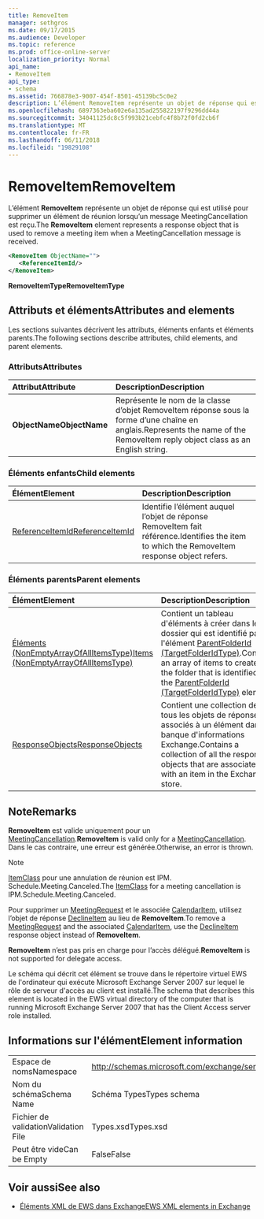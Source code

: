 ```yaml
---
title: RemoveItem
manager: sethgros
ms.date: 09/17/2015
ms.audience: Developer
ms.topic: reference
ms.prod: office-online-server
localization_priority: Normal
api_name:
- RemoveItem
api_type:
- schema
ms.assetid: 766878e3-9007-454f-8501-45139bc5c0e2
description: L’élément RemoveItem représente un objet de réponse qui est utilisé pour supprimer un élément de réunion lorsqu’un message MeetingCancellation est reçu.
ms.openlocfilehash: 6897363eba602e6a135ad255822197f9296dd44a
ms.sourcegitcommit: 34041125dc8c5f993b21cebfc4f8b72f0fd2cb6f
ms.translationtype: MT
ms.contentlocale: fr-FR
ms.lasthandoff: 06/11/2018
ms.locfileid: "19829108"
---
```

# <a name="removeitem"></a><span data-ttu-id="bbea5-103">RemoveItem</span><span class="sxs-lookup"><span data-stu-id="bbea5-103">RemoveItem</span></span>

<span data-ttu-id="bbea5-104">L’élément **RemoveItem** représente un objet de réponse qui est utilisé pour supprimer un élément de réunion lorsqu’un message MeetingCancellation est reçu.</span><span class="sxs-lookup"><span data-stu-id="bbea5-104">The **RemoveItem** element represents a response object that is used to remove a meeting item when a MeetingCancellation message is received.</span></span> 
  
```xml
<RemoveItem ObjectName="">
   <ReferenceItemId/>
</RemoveItem>
```

 <span data-ttu-id="bbea5-105">**RemoveItemType**</span><span class="sxs-lookup"><span data-stu-id="bbea5-105">**RemoveItemType**</span></span>
## <a name="attributes-and-elements"></a><span data-ttu-id="bbea5-106">Attributs et éléments</span><span class="sxs-lookup"><span data-stu-id="bbea5-106">Attributes and elements</span></span>

<span data-ttu-id="bbea5-107">Les sections suivantes décrivent les attributs, éléments enfants et éléments parents.</span><span class="sxs-lookup"><span data-stu-id="bbea5-107">The following sections describe attributes, child elements, and parent elements.</span></span>
  
### <a name="attributes"></a><span data-ttu-id="bbea5-108">Attributs</span><span class="sxs-lookup"><span data-stu-id="bbea5-108">Attributes</span></span>

|<span data-ttu-id="bbea5-109">**Attribut**</span><span class="sxs-lookup"><span data-stu-id="bbea5-109">**Attribute**</span></span>|<span data-ttu-id="bbea5-110">**Description**</span><span class="sxs-lookup"><span data-stu-id="bbea5-110">**Description**</span></span>|
|:-----|:-----|
|<span data-ttu-id="bbea5-111">**ObjectName**</span><span class="sxs-lookup"><span data-stu-id="bbea5-111">**ObjectName**</span></span> <br/> |<span data-ttu-id="bbea5-112">Représente le nom de la classe d’objet RemoveItem réponse sous la forme d’une chaîne en anglais.</span><span class="sxs-lookup"><span data-stu-id="bbea5-112">Represents the name of the RemoveItem reply object class as an English string.</span></span>  <br/> |
   
### <a name="child-elements"></a><span data-ttu-id="bbea5-113">Éléments enfants</span><span class="sxs-lookup"><span data-stu-id="bbea5-113">Child elements</span></span>

|<span data-ttu-id="bbea5-114">**Élément**</span><span class="sxs-lookup"><span data-stu-id="bbea5-114">**Element**</span></span>|<span data-ttu-id="bbea5-115">**Description**</span><span class="sxs-lookup"><span data-stu-id="bbea5-115">**Description**</span></span>|
|:-----|:-----|
|[<span data-ttu-id="bbea5-116">ReferenceItemId</span><span class="sxs-lookup"><span data-stu-id="bbea5-116">ReferenceItemId</span></span>](referenceitemid.md) <br/> |<span data-ttu-id="bbea5-117">Identifie l’élément auquel l’objet de réponse RemoveItem fait référence.</span><span class="sxs-lookup"><span data-stu-id="bbea5-117">Identifies the item to which the RemoveItem response object refers.</span></span>  <br/> |
   
### <a name="parent-elements"></a><span data-ttu-id="bbea5-118">Éléments parents</span><span class="sxs-lookup"><span data-stu-id="bbea5-118">Parent elements</span></span>

|<span data-ttu-id="bbea5-119">**Élément**</span><span class="sxs-lookup"><span data-stu-id="bbea5-119">**Element**</span></span>|<span data-ttu-id="bbea5-120">**Description**</span><span class="sxs-lookup"><span data-stu-id="bbea5-120">**Description**</span></span>|
|:-----|:-----|
|[<span data-ttu-id="bbea5-121">Éléments (NonEmptyArrayOfAllItemsType)</span><span class="sxs-lookup"><span data-stu-id="bbea5-121">Items (NonEmptyArrayOfAllItemsType)</span></span>](items-nonemptyarrayofallitemstype.md) <br/> |<span data-ttu-id="bbea5-122">Contient un tableau d'éléments à créer dans le dossier qui est identifié par l'élément [ParentFolderId (TargetFolderIdType)](parentfolderid-targetfolderidtype.md).</span><span class="sxs-lookup"><span data-stu-id="bbea5-122">Contains an array of items to create in the folder that is identified by the [ParentFolderId (TargetFolderIdType)](parentfolderid-targetfolderidtype.md) element.</span></span>  <br/> |
|[<span data-ttu-id="bbea5-123">ResponseObjects</span><span class="sxs-lookup"><span data-stu-id="bbea5-123">ResponseObjects</span></span>](responseobjects.md) <br/> |<span data-ttu-id="bbea5-124">Contient une collection de tous les objets de réponse associés à un élément dans la banque d'informations Exchange.</span><span class="sxs-lookup"><span data-stu-id="bbea5-124">Contains a collection of all the response objects that are associated with an item in the Exchange store.</span></span>  <br/> |
   
## <a name="remarks"></a><span data-ttu-id="bbea5-125">Note</span><span class="sxs-lookup"><span data-stu-id="bbea5-125">Remarks</span></span>

 <span data-ttu-id="bbea5-126">**RemoveItem** est valide uniquement pour un [MeetingCancellation](meetingcancellation.md).</span><span class="sxs-lookup"><span data-stu-id="bbea5-126">**RemoveItem** is valid only for a [MeetingCancellation](meetingcancellation.md).</span></span> <span data-ttu-id="bbea5-127">Dans le cas contraire, une erreur est générée.</span><span class="sxs-lookup"><span data-stu-id="bbea5-127">Otherwise, an error is thrown.</span></span>
  
> [!NOTE]
> <span data-ttu-id="bbea5-128">[ItemClass](itemclass.md) pour une annulation de réunion est IPM. Schedule.Meeting.Canceled.</span><span class="sxs-lookup"><span data-stu-id="bbea5-128">The [ItemClass](itemclass.md) for a meeting cancellation is IPM.Schedule.Meeting.Canceled.</span></span> 
  
<span data-ttu-id="bbea5-129">Pour supprimer un [MeetingRequest](meetingrequest.md) et le associée [CalendarItem](calendaritem.md), utilisez l’objet de réponse [DeclineItem](declineitem.md) au lieu de **RemoveItem**.</span><span class="sxs-lookup"><span data-stu-id="bbea5-129">To remove a [MeetingRequest](meetingrequest.md) and the associated [CalendarItem](calendaritem.md), use the [DeclineItem](declineitem.md) response object instead of **RemoveItem**.</span></span>
  
 <span data-ttu-id="bbea5-130">**RemoveItem** n’est pas pris en charge pour l’accès délégué.</span><span class="sxs-lookup"><span data-stu-id="bbea5-130">**RemoveItem** is not supported for delegate access.</span></span> 
  
<span data-ttu-id="bbea5-131">Le schéma qui décrit cet élément se trouve dans le répertoire virtuel EWS de l'ordinateur qui exécute Microsoft Exchange Server 2007 sur lequel le rôle de serveur d'accès au client est installé.</span><span class="sxs-lookup"><span data-stu-id="bbea5-131">The schema that describes this element is located in the EWS virtual directory of the computer that is running Microsoft Exchange Server 2007 that has the Client Access server role installed.</span></span>
  
## <a name="element-information"></a><span data-ttu-id="bbea5-132">Informations sur l'élément</span><span class="sxs-lookup"><span data-stu-id="bbea5-132">Element information</span></span>

|||
|:-----|:-----|
|<span data-ttu-id="bbea5-133">Espace de noms</span><span class="sxs-lookup"><span data-stu-id="bbea5-133">Namespace</span></span>  <br/> |http://schemas.microsoft.com/exchange/services/2006/types  <br/> |
|<span data-ttu-id="bbea5-134">Nom du schéma</span><span class="sxs-lookup"><span data-stu-id="bbea5-134">Schema Name</span></span>  <br/> |<span data-ttu-id="bbea5-135">Schéma Types</span><span class="sxs-lookup"><span data-stu-id="bbea5-135">Types schema</span></span>  <br/> |
|<span data-ttu-id="bbea5-136">Fichier de validation</span><span class="sxs-lookup"><span data-stu-id="bbea5-136">Validation File</span></span>  <br/> |<span data-ttu-id="bbea5-137">Types.xsd</span><span class="sxs-lookup"><span data-stu-id="bbea5-137">Types.xsd</span></span>  <br/> |
|<span data-ttu-id="bbea5-138">Peut être vide</span><span class="sxs-lookup"><span data-stu-id="bbea5-138">Can be Empty</span></span>  <br/> |<span data-ttu-id="bbea5-139">False</span><span class="sxs-lookup"><span data-stu-id="bbea5-139">False</span></span>  <br/> |
   
## <a name="see-also"></a><span data-ttu-id="bbea5-140">Voir aussi</span><span class="sxs-lookup"><span data-stu-id="bbea5-140">See also</span></span>



- [<span data-ttu-id="bbea5-141">Éléments XML de EWS dans Exchange</span><span class="sxs-lookup"><span data-stu-id="bbea5-141">EWS XML elements in Exchange</span></span>](ews-xml-elements-in-exchange.md)

